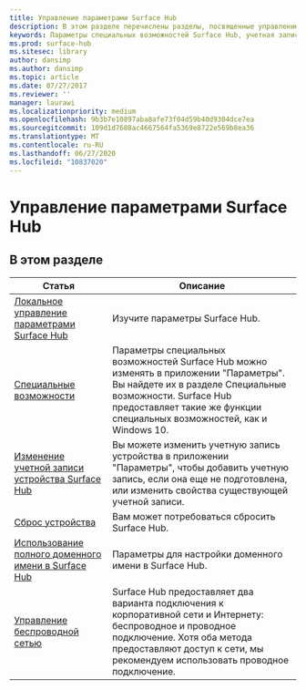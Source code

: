 ```yaml
---
title: Управление параметрами Surface Hub
description: В этом разделе перечислены разделы, посвященные управлению параметрами Surface Hub.
keywords: Параметры специальных возможностей Surface Hub, учетная запись устройства, сброс устройства, обновления Windows, управления беспроводной сетью
ms.prod: surface-hub
ms.sitesec: library
author: dansimp
ms.author: dansimp
ms.topic: article
ms.date: 07/27/2017
ms.reviewer: ''
manager: laurawi
ms.localizationpriority: medium
ms.openlocfilehash: 9b3b7e10897aba8afe73f04d59b40d9304dce7ea
ms.sourcegitcommit: 109d1d7608ac4667564fa5369e8722e569b8ea36
ms.translationtype: MT
ms.contentlocale: ru-RU
ms.lasthandoff: 06/27/2020
ms.locfileid: "10837020"
---
```

# Управление параметрами Surface Hub

## В этом разделе

|Статья | Описание|
| ------ | --------------- |
| [Локальное управление параметрами Surface Hub](local-management-surface-hub-settings.md) | Изучите параметры Surface Hub.  |
| [Специальные возможности](accessibility-surface-hub.md) | Параметры специальных возможностей Surface Hub можно изменять в приложении "Параметры". Вы найдете их в разделе Специальные возможности. Surface Hub предоставляет такие же функции специальных возможностей, как и Windows 10.|
| [Изменение учетной записи устройства Surface Hub](change-surface-hub-device-account.md) | Вы можете изменить учетную запись устройства в приложении "Параметры", чтобы добавить учетную запись, если она еще не подготовлена, или изменить свойства существующей учетной записи.|
| [Сброс устройства](device-reset-surface-hub.md) | Вам может потребоваться сбросить Surface Hub.|
| [Использование полного доменного имени в Surface Hub](use-fully-qualified-domain-name-surface-hub.md) | Параметры для настройки доменного имени в Surface Hub.  |
| [Управление беспроводной сетью](wireless-network-management-for-surface-hub.md) | Surface Hub предоставляет два варианта подключения к корпоративной сети и Интернету: беспроводное и проводное подключение. Хотя оба метода предоставляют доступ к сети, мы рекомендуем использовать проводное подключение. |
